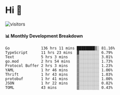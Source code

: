 # Hi 👋
 
![visitors](https://visitor-badge.glitch.me/badge?page_id=sorcererxw.sorcererx)

#### 📊 Monthly Development Breakdown

<!--START_SECTION:waka-->
```text
Go              136 hrs 11 mins ████████▒░ 81.16%
TypeScript      11 hrs 23 mins  ▓░░░░░░░░░ 6.79%
Text            5 hrs 3 mins    ▒░░░░░░░░░ 3.01%
go.mod          2 hrs 54 mins   ▒░░░░░░░░░ 1.73%
Protocol Buffer 2 hrs 3 mins    ▒░░░░░░░░░ 1.23%
YAML            1 hr 46 mins    ▒░░░░░░░░░ 1.06%
Thrift          1 hr 43 mins    ▒░░░░░░░░░ 1.03%
protobuf        1 hr 41 mins    ▒░░░░░░░░░ 1.00%
JSON            1 hr 22 mins    ▒░░░░░░░░░ 0.82%
TOML            43 mins         ▒░░░░░░░░░ 0.43%
```
<!--END_SECTION:waka-->
